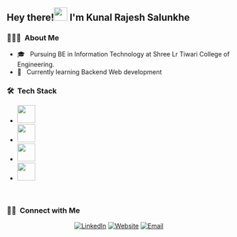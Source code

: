 <h2> Hey there!<img src="https://media.giphy.com/media/hvRJCLFzcasrR4ia7z/giphy.gif" width="30"> I'm Kunal Rajesh Salunkhe</h2>

<h3> 👨🏻‍💻 &nbsp;About Me </h3>

- 🎓 &nbsp; Pursuing BE in Information Technology at Shree Lr Tiwari College of Engineering.
- 🌱 &nbsp; Currently learning Backend Web development

<h3> 🛠 &nbsp;Tech Stack</h3>

- <img src="https://simpleskill.icons.workers.dev/svg?i=cplusplus,javascript,typescript" height="40px" />
- <img src="https://simpleskill.icons.workers.dev/svg?i=html5,css3,react,redux,reactrouter,reactquery,reacthookform,tailwindcss,astro,zod" height="40px"/>
- <img src="https://simpleskill.icons.workers.dev/svg?i=nodedotjs,express,nestjs,mongodb,mongoose,jsonwebtokens" height="40px"/>
- <img src="https://simpleskill.icons.workers.dev/svg?i=git,github,vim" height="40px"/>
  
<br/>

<h3> 🤝🏻 &nbsp;Connect with Me </h3>

<p align="center">
<a href="https://www.linkedin.com/in/kunal-salunkhe12/"><img alt="LinkedIn" src="https://img.shields.io/badge/LinkedIn-blue?style=flat-square&logo=linkedin"></a>
<a href="https://kunalsalunkhe.me/"><img alt="Website" src="https://img.shields.io/badge/Website-kunalsalunkhe12-blue?style=flat-square&logo=google-chrome"></a>
<a href="mailto:salunkhekunal594@gmail.com"><img alt="Email" src="https://img.shields.io/badge/Email-blue?style=flat-square&logo=gmail"></a>
</p>
